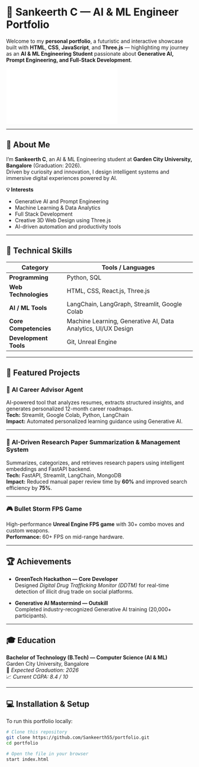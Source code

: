 # 🌌 Sankeerth C — AI & ML Engineer Portfolio

Welcome to my **personal portfolio**, a futuristic and interactive showcase built with **HTML**, **CSS**, **JavaScript**, and **Three.js** — highlighting my journey as an **AI & ML Engineering Student** passionate about **Generative AI, Prompt Engineering, and Full-Stack Development**.

![Portfolio Preview](file:///C:/Users/sanke/OneDrive/Desktop/portfolio/sankyportfolio/index.html)

---

## 🚀 About Me

I’m **Sankeerth C**, an AI & ML Engineering student at **Garden City University, Bangalore** (Graduation: 2026).  
Driven by curiosity and innovation, I design intelligent systems and immersive digital experiences powered by AI.

**💡 Interests**
- Generative AI and Prompt Engineering  
- Machine Learning & Data Analytics  
- Full Stack Development  
- Creative 3D Web Design using Three.js  
- AI-driven automation and productivity tools  

---

## 🧠 Technical Skills

| Category | Tools / Languages |
|-----------|------------------|
| **Programming** | Python, SQL |
| **Web Technologies** | HTML, CSS, React.js, Three.js |
| **AI / ML Tools** | LangChain, LangGraph, Streamlit, Google Colab |
| **Core Competencies** | Machine Learning, Generative AI, Data Analytics, UI/UX Design |
| **Development Tools** | Git, Unreal Engine |

---

## 🧩 Featured Projects

### 🤖 **AI Career Advisor Agent**
AI-powered tool that analyzes resumes, extracts structured insights, and generates personalized 12-month career roadmaps.  
**Tech:** Streamlit, Google Colab, Python, LangChain  
**Impact:** Automated personalized learning guidance using Generative AI.

---

### 📝 **AI-Driven Research Paper Summarization & Management System**
Summarizes, categorizes, and retrieves research papers using intelligent embeddings and FastAPI backend.  
**Tech:** FastAPI, Streamlit, LangChain, MongoDB  
**Impact:** Reduced manual paper review time by **60%** and improved search efficiency by **75%**.

---

### 🎮 **Bullet Storm FPS Game**
High-performance **Unreal Engine FPS game** with 30+ combo moves and custom weapons.  
**Performance:** 60+ FPS on mid-range hardware.

---

## 🏆 Achievements

- **GreenTech Hackathon — Core Developer**  
  Designed *Digital Drug Trafficking Monitor (DDTM)* for real-time detection of illicit drug trade on social platforms.

- **Generative AI Mastermind — Outskill**  
  Completed industry-recognized Generative AI training (20,000+ participants).

---

## 🎓 Education

**Bachelor of Technology (B.Tech) — Computer Science (AI & ML)**  
Garden City University, Bangalore  
📅 *Expected Graduation: 2026*  
📈 *Current CGPA: 8.4 / 10*

---

## 💻 Installation & Setup

To run this portfolio locally:

```bash
# Clone this repository
git clone https://github.com/Sankeerth55/portfolio.git
cd portfolio

# Open the file in your browser
start index.html
